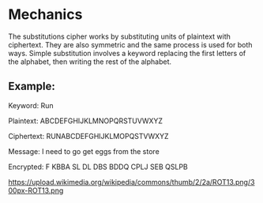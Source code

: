 # Mechanics

The substitutions cipher works by substituting units of plaintext with ciphertext. They are also symmetric and the same process is used for both ways. Simple
substitution involves a keyword replacing the first letters of the alphabet, then writing the rest of the alphabet.

## Example:

Keyword: Run

Plaintext:    ABCDEFGHIJKLMNOPQRSTUVWXYZ

Ciphertext:   RUNABCDEFGHIJKLMOPQSTVWXYZ

Message:      I need to go get eggs from the store

Encrypted:    F KBBA SL DL DBS BDDQ CPLJ SEB QSLPB

https://upload.wikimedia.org/wikipedia/commons/thumb/2/2a/ROT13.png/300px-ROT13.png

